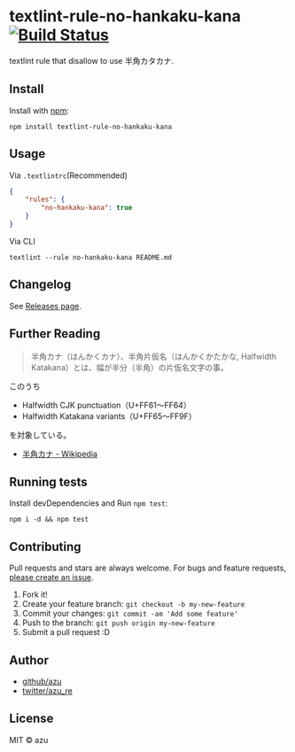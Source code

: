 # textlint-rule-no-hankaku-kana [![Build Status](https://travis-ci.org/azu/textlint-rule-no-hankaku-kana.svg?branch=master)](https://travis-ci.org/azu/textlint-rule-no-hankaku-kana)

textlint rule that disallow to use 半角カタカナ.

## Install

Install with [npm](https://www.npmjs.com/):

    npm install textlint-rule-no-hankaku-kana

## Usage

Via `.textlintrc`(Recommended)


```json
{
    "rules": {
        "no-hankaku-kana": true
    }
}
```

Via CLI

```
textlint --rule no-hankaku-kana README.md
```

## Changelog

See [Releases page](https://github.com/azu/textlint-rule-no-hankaku-kana/releases).

## Further Reading

> 半角カナ（はんかくカナ）、半角片仮名（はんかくかたかな, Halfwidth Katakana）とは、幅が半分（半角）の片仮名文字の事。

このうち 

- Halfwidth CJK punctuation（U+FF61〜FF64）
- Halfwidth Katakana variants（U+FF65〜FF9F）

を対象している。

- [半角カナ - Wikipedia](https://ja.wikipedia.org/wiki/%E5%8D%8A%E8%A7%92%E3%82%AB%E3%83%8A "半角カナ - Wikipedia")

## Running tests

Install devDependencies and Run `npm test`:

    npm i -d && npm test

## Contributing

Pull requests and stars are always welcome.
For bugs and feature requests, [please create an issue](https://github.com/azu/textlint-rule-no-hankaku-kana/issues).

1. Fork it!
2. Create your feature branch: `git checkout -b my-new-feature`
3. Commit your changes: `git commit -am 'Add some feature'`
4. Push to the branch: `git push origin my-new-feature`
5. Submit a pull request :D

## Author

- [github/azu](https://github.com/azu)
- [twitter/azu_re](http://twitter.com/azu_re)

## License

MIT © azu
